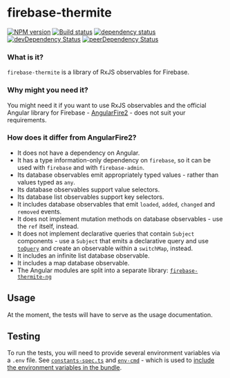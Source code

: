 # firebase-thermite

[![NPM version](https://img.shields.io/npm/v/firebase-thermite.svg)](https://www.npmjs.com/package/firebase-thermite)
[![Build status](https://img.shields.io/travis/cartant/firebase-thermite.svg)](http://travis-ci.org/cartant/firebase-thermite)
[![dependency status](https://img.shields.io/david/cartant/firebase-thermite.svg)](https://david-dm.org/cartant/firebase-thermite)
[![devDependency Status](https://img.shields.io/david/dev/cartant/firebase-thermite.svg)](https://david-dm.org/cartant/firebase-thermite#info=devDependencies)
[![peerDependency Status](https://img.shields.io/david/peer/cartant/firebase-thermite.svg)](https://david-dm.org/cartant/firebase-thermite#info=peerDependencies)

### What is it?

`firebase-thermite` is a library of RxJS observables for Firebase.

### Why might you need it?

You might need it if you want to use RxJS observables and the official Angular library for Firebase - [AngularFire2](https://github.com/angular/angularfire2) - does not suit your requirements.

<a name="differences"></a>

### How does it differ from AngularFire2?

* It does not have a dependency on Angular.
* It has a type information-only dependency on `firebase`, so it can be used with `firebase` and with `firebase-admin`.
* Its database observables emit appropriately typed values - rather than values typed as `any`.
* Its database observables support value selectors.
* Its database list observables support key selectors.
* It includes database observables that emit `loaded`, `added`, `changed` and `removed` events.
* It does not implement mutation methods on database observables - use the `ref` itself, instead.
* It does not implement declarative queries that contain `Subject` components - use a `Subject` that emits a declarative query and use [`toQuery`](https://github.com/cartant/firebase-thermite/blob/master/source/database/ref.ts) and create an observable within a `switchMap`, instead.
* It includes an infinite list database observable.
* It includes a map database observable.
* The Angular modules are split into a separate library: [`firebase-thermite-ng`](https://github.com/cartant/firebase-thermite-ng)

## Usage

At the moment, the tests will have to serve as the usage documentation.

## Testing

To run the tests, you will need to provide several environment variables via a `.env` file. See [`constants-spec.ts`](https://github.com/cartant/firebase-thermite/blob/master/source/constants-spec.ts) and [`env-cmd`](https://www.npmjs.com/package/env-cmd) - which is used to [include the environment variables in the bundle](https://github.com/cartant/firebase-thermite/blob/v1.0.1/package.json#L68).